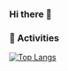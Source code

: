 ### Hi there 👋


### 👾 Activities
[![Top Langs](https://github-readme-stats.vercel.app/api/top-langs/?username=saitoooooooo&layout=compact)](https://github.com/anuraghazra/github-readme-stats)

<!--
**saitooooooo/saitooooooo** is a ✨ _special_ ✨ repository because its `README.md` (this file) appears on your GitHub profile.

Here are some ideas to get you started:

- 🔭 I’m currently working on ...
- 🌱 I’m currently learning ...
- 👯 I’m looking to collaborate on ...
- 🤔 I’m looking for help with ...
- 💬 Ask me about ...
- 📫 How to reach me: ...
- 😄 Pronouns: ...
- ⚡ Fun fact: ...
-->
